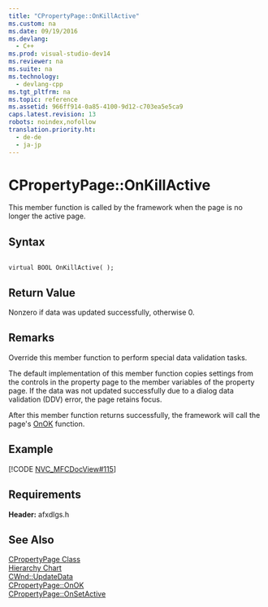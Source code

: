 ```yaml
---
title: "CPropertyPage::OnKillActive"
ms.custom: na
ms.date: 09/19/2016
ms.devlang: 
  - C++
ms.prod: visual-studio-dev14
ms.reviewer: na
ms.suite: na
ms.technology: 
  - devlang-cpp
ms.tgt_pltfrm: na
ms.topic: reference
ms.assetid: 966ff914-0a85-4100-9d12-c703ea5e5ca9
caps.latest.revision: 13
robots: noindex,nofollow
translation.priority.ht: 
  - de-de
  - ja-jp
---
```

# CPropertyPage::OnKillActive
This member function is called by the framework when the page is no longer the active page.  
  
## Syntax  
  
```  
  
virtual BOOL OnKillActive( );  
```  
  
## Return Value  
 Nonzero if data was updated successfully, otherwise 0.  
  
## Remarks  
 Override this member function to perform special data validation tasks.  
  
 The default implementation of this member function copies settings from the controls in the property page to the member variables of the property page. If the data was not updated successfully due to a dialog data validation (DDV) error, the page retains focus.  
  
 After this member function returns successfully, the framework will call the page's [OnOK](../vs140/CPropertyPage--OnOK.md) function.  
  
## Example  
 [!CODE [NVC_MFCDocView#115](../CodeSnippet/VS_Snippets_Cpp/NVC_MFCDocView#115)]  
  
## Requirements  
 **Header:** afxdlgs.h  
  
## See Also  
 [CPropertyPage Class](../vs140/CPropertyPage-Class.md)   
 [Hierarchy Chart](../vs140/Hierarchy-Chart.md)   
 [CWnd::UpdateData](../vs140/CWnd--UpdateData.md)   
 [CPropertyPage::OnOK](../vs140/CPropertyPage--OnOK.md)   
 [CPropertyPage::OnSetActive](../vs140/CPropertyPage--OnSetActive.md)